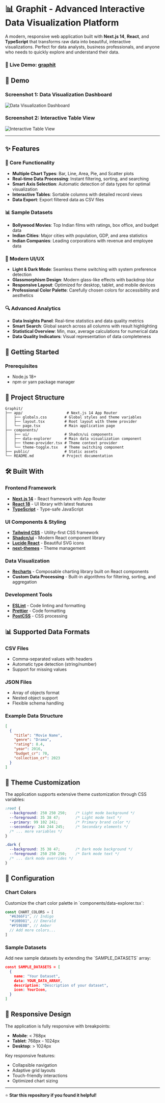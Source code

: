 # 📊 Graphit - Advanced Interactive Data Visualization Platform

A modern, responsive web application built with **Next.js 14**, **React**, and **TypeScript** that transforms raw data into beautiful, interactive visualizations. Perfect for data analysts, business professionals, and anyone who needs to quickly explore and understand their data.

### 🚀 **Live Demo**: [graphit](https://graphit-eta.vercel.app/)


## 🎥 Demo

### Screenshot 1: Data Visualization Dashboard  
![Data Visualization Dashboard](public/Readme-Img/graphit1.png)

### Screenshot 2: Interactive Table View  
![Interactive Table View](public/Readme-Img/graphit2.png)



---
## ✨ Features

### 🎯 **Core Functionality**
- **Multiple Chart Types**: Bar, Line, Area, Pie, and Scatter plots
- **Real-time Data Processing**: Instant filtering, sorting, and searching
- **Smart Axis Selection**: Automatic detection of data types for optimal visualization
- **Interactive Tables**: Sortable columns with detailed record views
- **Data Export**: Export filtered data as CSV files

### 📊 **Sample Datasets**
- **Bollywood Movies**: Top Indian films with ratings, box office, and budget data
- **Indian Cities**: Major cities with population, GDP, and area statistics  
- **Indian Companies**: Leading corporations with revenue and employee data

### 🎨 **Modern UI/UX**
- **Light & Dark Mode**: Seamless theme switching with system preference detection
- **Glassmorphism Design**: Modern glass-like effects with backdrop blur
- **Responsive Layout**: Optimized for desktop, tablet, and mobile devices
- **Professional Color Palette**: Carefully chosen colors for accessibility and aesthetics

### 🔍 **Advanced Analytics**
- **Data Insights Panel**: Real-time statistics and data quality metrics
- **Smart Search**: Global search across all columns with result highlighting
- **Statistical Overview**: Min, max, average calculations for numerical data
- **Data Quality Indicators**: Visual representation of data completeness

## 🚀 Getting Started

### Prerequisites
- Node.js 18+ 
- npm or yarn package manager


## 📁 Project Structure

```
Graphit/
├── app/                    # Next.js 14 App Router
│   ├── globals.css        # Global styles and theme variables
│   ├── layout.tsx         # Root layout with theme provider
│   └── page.tsx           # Main application page
├── components/
│   ├── ui/                # Shadcn/ui components
│   ├── data-explorer      # Main data visualization component
│   ├── theme-provider.tsx # Theme context provider
│   └── theme-toggle.tsx   # Theme switching component
├── public/                # Static assets
└── README.md             # Project documentation
```

## 🛠️ Built With

### **Frontend Framework**
- **[Next.js 14](https://nextjs.org/)** - React framework with App Router
- **[React 18](https://reactjs.org/)** - UI library with latest features
- **[TypeScript](https://www.typescriptlang.org/)** - Type-safe JavaScript

### **UI Components & Styling**
- **[Tailwind CSS](https://tailwindcss.com/)** - Utility-first CSS framework
- **[Shadcn/ui](https://ui.shadcn.com/)** - Modern React component library
- **[Lucide React](https://lucide.dev/)** - Beautiful SVG icons
- **[next-themes](https://github.com/pacocoursey/next-themes)** - Theme management

### **Data Visualization**
- **[Recharts](https://recharts.org/)** - Composable charting library built on React components
- **Custom Data Processing** - Built-in algorithms for filtering, sorting, and aggregation

### **Development Tools**
- **[ESLint](https://eslint.org/)** - Code linting and formatting
- **[Prettier](https://prettier.io/)** - Code formatting
- **[PostCSS](https://postcss.org/)** - CSS processing

## 📊 Supported Data Formats

### **CSV Files**
- Comma-separated values with headers
- Automatic type detection (string/number)
- Support for missing values

### **JSON Files**
- Array of objects format
- Nested object support
- Flexible schema handling

### **Example Data Structure**
```json
[
  {
    "title": "Movie Name",
    "genre": "Drama",
    "rating": 8.4,
    "year": 2016,
    "budget_cr": 70,
    "collection_cr": 2023
  }
]
```

## 🎨 Theme Customization

The application supports extensive theme customization through CSS variables:

```css
:root {
  --background: 250 250 250;    /* Light mode background */
  --foreground: 35 38 47;       /* Light mode text */
  --primary: 99 102 241;        /* Primary brand color */
  --secondary: 244 244 245;     /* Secondary elements */
  /* ... more variables */
}

.dark {
  --background: 35 38 47;       /* Dark mode background */
  --foreground: 250 250 250;    /* Dark mode text */
  /* ... dark mode overrides */
}
```

## 🔧 Configuration

### **Chart Colors**
Customize the chart color palette in \`components/data-explorer.tsx\`:

```typescript
const CHART_COLORS = [
  "#6366F1", // Indigo
  "#10B981", // Emerald
  "#F59E0B", // Amber
  // Add more colors...
]
```

### **Sample Datasets**
Add new sample datasets by extending the \`SAMPLE_DATASETS\` array:

```json
const SAMPLE_DATASETS = [
  {
    name: "Your Dataset",
    data: YOUR_DATA_ARRAY,
    description: "Description of your dataset",
    icon: YourIcon,
  }
]
```

## 📱 Responsive Design

The application is fully responsive with breakpoints:
- **Mobile**: < 768px
- **Tablet**: 768px - 1024px  
- **Desktop**: > 1024px

Key responsive features:
- Collapsible navigation
- Adaptive grid layouts
- Touch-friendly interactions
- Optimized chart sizing

---

⭐ **Star this repository if you found it helpful!**
